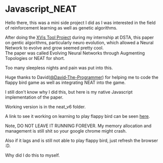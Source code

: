 # Javascript_NEAT
Hello there, this was a mini side project I did as I was interested in the field of reinforcement learning as well as genetic algorithms.  

After doing the [XVis Tool Project](https://github.com/chuanhao01/XVis_Tool) during my internship at DSTA, this paper on gentic algorithms, particularly neuro evolution, which allowed a Neural Network to evolve and grow seemed pretty cool.  
The paper was called Evolving Neural Networks through Augmenting Topologies or NEAT for short.  

Too many sleepless nights and pain was put into this.  

Huge thanks to David([@David-The-Programmer](https://github.com/David-The-Programmer)) for helping me to code the flappy bird game as well as integrating NEAT into the game.

I still don't know why I did this, but here is my native Javascript implementation of the paper.

Working version is in the neat_v6 folder.

A link to see it working on learning to play flappy bird can be seen [here](https://chuanhao01.github.io/Javascript_NEAT/neat_v6/).  


Note, DO NOT LEAVE IT RUNNING FOREVER. My memory allocation and management is still shit so your google chrome might crash.  

Also if it lags and is still not able to play flappy bird, just refresh the browser :D.

Why did I do this to myself.
